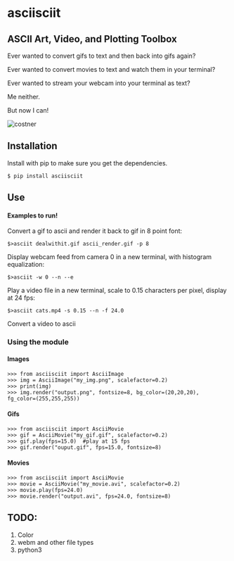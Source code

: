 asciisciit
===========

## ASCII Art, Video, and Plotting Toolbox

Ever wanted to convert gifs to text and then back into gifs again?

Ever wanted to convert movies to text and watch them in your terminal?

Ever wanted to stream your webcam into your terminal as text?

Me neither.

But now I can!

![costner](http://i.imgur.com/lncbpBm.gif)

## Installation

Install with pip to make sure you get the dependencies.

    $ pip install asciisciit

## Use

#### Examples to run!

Convert a gif to ascii and render it back to gif in 8 point font:

    $>asciit dealwithit.gif ascii_render.gif -p 8

Display webcam feed from camera 0 in a new terminal, with histogram equalization:

    $>asciit -w 0 --n --e

Play a video file in a new terminal, scale to 0.15 characters per pixel, display at 24 fps:

    $>asciit cats.mp4 -s 0.15 --n -f 24.0

Convert a video to ascii

### Using the module

#### Images

    >>> from asciisciit import AsciiImage
    >>> img = AsciiImage("my_img.png", scalefactor=0.2)
    >>> print(img)
    >>> img.render("output.png", fontsize=8, bg_color=(20,20,20), fg_color=(255,255,255))

#### Gifs

    >>> from asciisciit import AsciiMovie
    >>> gif = AsciiMovie("my_gif.gif", scalefactor=0.2)
    >>> gif.play(fps=15.0)  #play at 15 fps
    >>> gif.render("ouput.gif", fps=15.0, fontsize=8)

#### Movies

    >>> from asciisciit import AsciiMovie
    >>> movie = AsciiMovie("my_movie.avi", scalefactor=0.2)
    >>> movie.play(fps=24.0)
    >>> movie.render("output.avi", fps=24.0, fontsize=8)

## TODO:

1. Color
1. webm and other file types
1. python3

